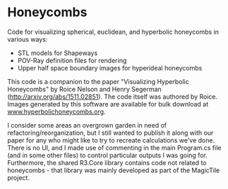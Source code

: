 # Honeycombs
Code for visualizing spherical, euclidean, and hyperbolic honeycombs in various ways:
  * STL models for Shapeways
  * POV-Ray definition files for rendering
  * Upper half space boundary images for hyperideal honeycombs

This code is a companion to the paper "Visualizing Hyperbolic Honeycombs" by Roice Nelson and Henry Segerman (http://arxiv.org/abs/1511.02851).  The code itself was authored by Roice.  Images generated by this software are available for bulk download at www.hyperbolichoneycombs.org.

I consider some areas an overgrown garden in need of refactoring/reorganization, but I still wanted to publish it along with our paper for any who might like to try to recreate calculations we've done.  There is no UI, and I made use of commenting in the main Program.cs file (and in some other files) to control particular outputs I was going for.  Furthermore, the shared R3.Core library contains code not related to honeycombs - that library was mainly developed as part of the MagicTile project.
